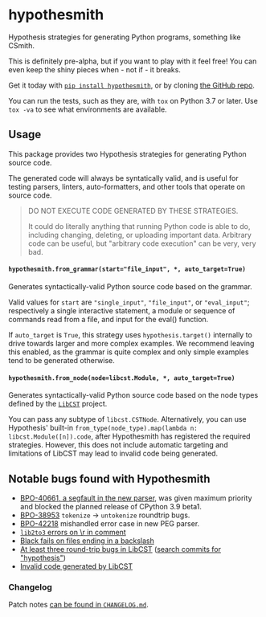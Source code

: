 # hypothesmith
Hypothesis strategies for generating Python programs, something like CSmith.

This is definitely pre-alpha, but if you want to play with it feel free!
You can even keep the shiny pieces when - not if - it breaks.

Get it today with [`pip install hypothesmith`](https://pypi.org/project/hypothesmith/),
or by cloning [the GitHub repo](https://github.com/Zac-HD/hypothesmith).

You can run the tests, such as they are, with `tox` on Python 3.7 or later.
Use `tox -va` to see what environments are available.

## Usage
This package provides two Hypothesis strategies for generating Python source code.

The generated code will always be syntatically valid, and is useful for testing
parsers, linters, auto-formatters, and other tools that operate on source code.

> DO NOT EXECUTE CODE GENERATED BY THESE STRATEGIES.
>
> It could do literally anything that running Python code is able to do,
> including changing, deleting, or uploading important data.  Arbitrary
> code can be useful, but "arbitrary code execution" can be very, very bad.

#### `hypothesmith.from_grammar(start="file_input", *, auto_target=True)`

Generates syntactically-valid Python source code based on the grammar.

Valid values for ``start`` are ``"single_input"``, ``"file_input"``, or
``"eval_input"``; respectively a single interactive statement, a module or
sequence of commands read from a file, and input for the eval() function.

If ``auto_target`` is ``True``, this strategy uses ``hypothesis.target()``
internally to drive towards larger and more complex examples.  We recommend
leaving this enabled, as the grammar is quite complex and only simple examples
tend to be generated otherwise.

#### `hypothesmith.from_node(node=libcst.Module, *, auto_target=True)`

Generates syntactically-valid Python source code based on the node types
defined by the [`LibCST`](https://libcst.readthedocs.io/en/latest/) project.

You can pass any subtype of `libcst.CSTNode`.  Alternatively, you can use
Hypothesis' built-in `from_type(node_type).map(lambda n: libcst.Module([n]).code`,
after Hypothesmith has registered the required strategies.  However, this does
not include automatic targeting and limitations of LibCST may lead to invalid
code being generated.

## Notable bugs found with Hypothesmith
- [BPO-40661, a segfault in the new parser](https://bugs.python.org/issue40661),
  was given maximum priority and blocked the planned release of CPython 3.9 beta1.
- [BPO-38953](https://bugs.python.org/issue38953) `tokenize` -> `untokenize` roundtrip bugs.
- [BPO-42218](https://bugs.python.org/issue42218) mishandled error case in new PEG parser.
- [`lib2to3` errors on \r in comment](https://github.com/psf/black/issues/970)
- [Black fails on files ending in a backslash](https://github.com/psf/black/issues/1012)
- [At least three round-trip bugs in LibCST](https://github.com/Instagram/LibCST#acknowledgements)
  ([search commits for "hypothesis"](https://github.com/Instagram/LibCST/search?q=Fix+hypothesis&type=commits))
- [Invalid code generated by LibCST](https://github.com/Instagram/LibCST/issues/287)

### Changelog

Patch notes [can be found in `CHANGELOG.md`](https://github.com/Zac-HD/hypothesmith/blob/master/CHANGELOG.md).

